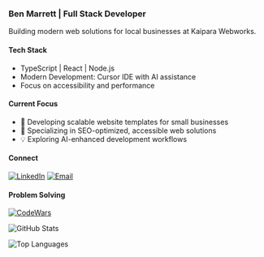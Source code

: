 ### Ben Marrett | Full Stack Developer

Building modern web solutions for local businesses at Kaipara Webworks.

#### Tech Stack
- TypeScript | React | Node.js
- Modern Development: Cursor IDE with AI assistance
- Focus on accessibility and performance

#### Current Focus
- 🚀 Developing scalable website templates for small businesses
- 🌱 Specializing in SEO-optimized, accessible web solutions
- 💡 Exploring AI-enhanced development workflows

#### Connect
[![LinkedIn](https://img.shields.io/badge/LinkedIn-0077B5?style=for-the-badge&logo=linkedin&logoColor=white)](https://www.linkedin.com/in/ben-teiko-marrett/)
[![Email](https://img.shields.io/badge/Email-D14836?style=for-the-badge&logo=gmail&logoColor=white)](mailto:benteiko@gmail.com)

#### Problem Solving
[![CodeWars](https://www.codewars.com/users/BenTeiko/badges/large)](https://www.codewars.com/users/BenTeiko/completed_solutions)

<div align="left">

![GitHub Stats](https://github-readme-stats.vercel.app/api?username=ben-marrett&show_icons=true&theme=default&hide_border=true&count_private=true)

![Top Languages](https://github-readme-stats.vercel.app/api/top-langs/?username=ben-marrett&layout=compact&theme=default&hide_border=true)

</div>
